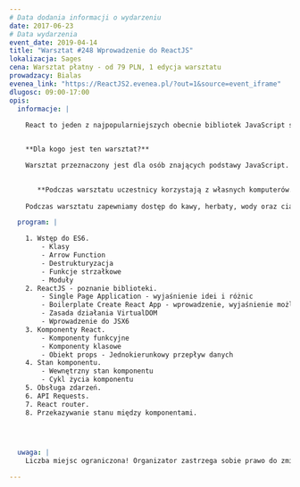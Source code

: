```yaml
---
# Data dodania informacji o wydarzeniu
date: 2017-06-23
# Data wydarzenia
event_date: 2019-04-14
title: "Warsztat #248 Wprowadzenie do ReactJS"
lokalizacja: Sages
cena: Warsztat płatny - od 79 PLN, 1 edycja warsztatu
prowadzacy: Bialas
evenea_link: "https://ReactJS2.evenea.pl/?out=1&source=event_iframe"
dlugosc: 09:00-17:00
opis:
  informacje: |
    
    React to jeden z najpopularniejszych obecnie bibliotek JavaScript stworzona przez Facebook’a w celu tworzenia dynamicznych interfejsów użytkownika. React oparty o ideę tworzenia aplikacji z mniejszych komponentów okazuje się też świetnym narzędziem do pracy również nad mniejszymi aplikacjami czyniąc je prostymi w testowaniu, rozwijaniu i późniejszym utrzymaniu. Podczas warsztatów stworzymy prostą aplikację SPA, służącą do przeglądania bazy filmów.


    **Dla kogo jest ten warsztat?**

    Warsztat przeznaczony jest dla osób znających podstawy JavaScript.
 

       **Podczas warsztatu uczestnicy korzystają z własnych komputerów.**
    
    Podczas warsztatu zapewniamy dostęp do kawy, herbaty, wody oraz ciastek. W porze obiadowej zapewniamy pizzę w wersji mięsnej lub wegatariańskiej.

  program: |

    1. Wstęp do ES6.
        - Klasy
        - Arrow Function
        - Destrukturyzacja
        - Funkcje strzałkowe
        - Moduły
    2. ReactJS - poznanie biblioteki.
        - Single Page Application - wyjaśnienie idei i różnic
        - Boilerplate Create React App - wprowadzenie, wyjaśnienie możliwości
        - Zasada działania VirtualDOM
        - Wprowadzenie do JSX6
    3. Komponenty React.
        - Komponenty funkcyjne
        - Komponenty klasowe
        - Obiekt props - Jednokierunkowy przepływ danych
    4. Stan komponentu.
        - Wewnętrzny stan komponentu
        - Cykl życia komponentu
    5. Obsługa zdarzeń.
    6. API Requests.
    7. React router.
    8. Przekazywanie stanu między komponentami.


    

  uwaga: |
    Liczba miejsc ograniczona! Organizator zastrzega sobie prawo do zmiany lokalizacji wydarzenia oraz jego odwołania w przypadku niezgłoszenia się minimalnej liczby uczestników.

---
```

